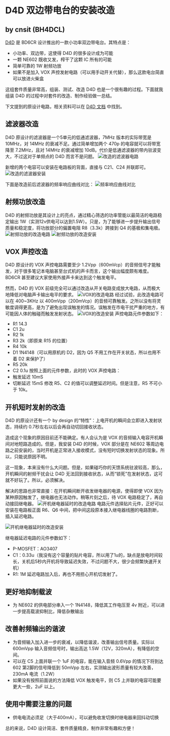 # D4D 双边带电台的安装改造
by cnsit (BH4DCL)
---
[D4D](http://crkits.com/) 是 BD6CR 设计推出的一款小功率双边带电台。其特点是：
- 小功率、双边带，这使得 D4D 的很多设计成为可能
- 一颗 NE602 既收又发，榨干了这颗 IC 所有的可能
- 简单可靠的 1W 射频功放
- 如果不是加入 VOX 声控发射电路（可以用手动开关代替），那么这款电台简直可以放进火柴盒

这组套件质量非常高，组装、测试、改造 D4D 也是一个很有趣的过程。下面就我组装 D4D 的过程中对套件的改造、制作经验做一总结。

下文提到的原设计电路，相关资料可以在 [D4D 文档](https://groups.io/g/crkits/files/D4D%20Kit%20Documentations) 中找到。

## 滤波器改造
D4D 原设计的滤波器是一个5单元的低通滤波器，7MHz 版本的实际带宽是 10MHz，对 14MHz 的衰减不足。通过简单增加两个 470p 的电容就可以将带宽降至 7.2MHz，且对 14MHz 的衰减增加 10dB。代价是低通滤波器的带内驻波变大，不过这对于单频点的 D4D 而言不是问题。
![改造的滤波器电路](https://github.com/cnsit/radio/blob/D4D/articles/d4d/Image-20.png)

新增的两个电容可以安装在电路板的背面，直接与 C21、C24 并联即可。
![改造的滤波器安装](https://github.com/cnsit/radio/blob/D4D/articles/d4d/thumbnail_Image-19.png)

下面是改造前后滤波器的频率响应曲线对比：
![频率响应曲线对比](https://github.com/cnsit/radio/blob/D4D/articles/d4d/Image-22.png)

## 射频功放改造
D4D 的射频功放是其设计上的亮点，通过精心筛选的功率管能以最简洁的电路稳定输出 1W（实测12v供电可以达到1.5W）。只是，为了能够进一步提升输出信号质量和稳定度，将功放部分的偏置电阻 R8（3.3k）跨接到 Q4 的基极和集电极。
![射频功放的改造电路](https://github.com/cnsit/radio/blob/D4D/articles/d4d/Image-23.png)
![射频功放的改造安装](https://github.com/cnsit/radio/blob/D4D/articles/d4d/Image-16.png)

## VOX 声控改造
D4D 原设计的 VOX 声控电路需要至少 1.2Vpp（600mVcp）的音频信号才能触发，对于很多笔记本电脑甚至台式机的声卡而言，这个输出幅度颇有难度。BD6CR 甚至建议大家使用外接声卡来达到这个触发电平。

然而，D4D 的 VOX 前级完全可以通过改造从开关电路变成放大电路，从而极大地降低对电脑声卡输出电平的要求。
![VOX的改造电路](https://github.com/cnsit/radio/blob/D4D/articles/d4d/Image-21.png)
经过试验，此改造电路可以在 400~3KHz 以 400mVpp（200mVcp）的音频可靠触发。之所以没有将灵敏度调得更高，是为了避免出现误触发的情况。误触发在市电干扰严重的地方，有可能因人体的触碰而触发发射状态。
![VOX的改造安装](https://github.com/cnsit/radio/blob/D4D/articles/d4d/Image-18.png)
声控电路元件参数如下：
- R1 14.3
- C1 2u
- R2 1k
- R3 2k（即原来 R15 的位置）
- R4 10k
- D1 1N4148（可以用原机的 D2，因为 Q5 不用工作在开关状态，所以也用不着 D2 来保护了）
- R5 20k
- C2 0.1u
按照上面的元件参数，此时的 VOX 声控电路：
- 触发延迟 10mS
- 切断延迟 15mS
修改 R5、C2 的值可以调整延迟时间。但是注意，R5 不可小于 10k。

## 开机短时发射的改造
D4D 的原设计还有一个 by design 的“特性”：上电开机的瞬间会立即进入发射状态，持续约 0.7秒左右以后会再自动切回接收状态。

造成这个现象的原因目前还不能确定。有人会认为是 VOX 的音频输入电容开机瞬间对地短路造成的。但是，我安装 D4D 的时候，VOX 部分是在 NE602 等周边电路之前安装的，当时开机是正常进入接收模式，没有短时切换发射状态的现象。所以，只能说原因不明。

这一现象，本来没有什么大问题。但是，如果碰巧你的天馈系统驻波较高，那么，开机瞬间的射频干扰会让 D4D 无法回到接收状态，从而“锁死”在发射状态，这可就不好玩了。所以，必须解决。

解决的思路也非常直接：在开机瞬间断开收发继电器的电源，使得即使 VOX 因为某种原因触发了，继电器也无法动作。稍等片刻之后，待 VOX 电路稳定了，再自动接回继电器。
![开机继电器延时的改造电路](https://github.com/cnsit/radio/blob/D4D/articles/d4d/Image-24.png)
电路元件选择贴片元件，正好可以安装在电路板正面 R6、Q6 中间，把中间这段原本接入继电器线圈的电路割断，插入延迟电路。

![开机继电器延时的改造安装](https://github.com/cnsit/radio/blob/D4D/articles/d4d/Image-17.png)

继电器延迟电路的元件参数如下：
- P-MOSFET：AO3407
- C1：0.33u（我没有这个容量的贴片电容，所以用了1u的，缺点是放电时间较长，关机后5秒内开机将导致延迟失效，不过问题不大，很少会频繁快速开关机）
- R1: 1M
延迟电路加入后，再也不用担心开机切发射了。

## 更好地抑制载波
- 为 NE602 的供电部分串入一个 1N4148，降低其工作电压至 4v 附近，可以进一步提高载波抑制比，降低杂散输出

## 改善射频输出的谐波
- 为音频输入加入进一步的衰减，以降低谐波，改善输出信号质量。实际以 600mVpp 输入音频信号时，输出高达 1.5W（12V，320mA），有降低的空间。
- 可以在 C5 上面并联一个 1uF 的电容，能在输入音频 0.6Vpp 的情况下将到达 602 第2脚的信号降低到 50mVpp 左右，实测输出波形质量有较大改善，230mA 电流（1.2W）
- 如果没有按照前面说的方法降低 VOX 触发电平，则 C5 上并联的电容可能要更大一些，2uF 以上。

## 使用中需要注意的问题
- 供电电流必须足（大于400mA），可以避免收发切换时继电器来回抖动切换

总的来说，D4D 设计简洁、套件质量精良，制作非常有趣和方便！
